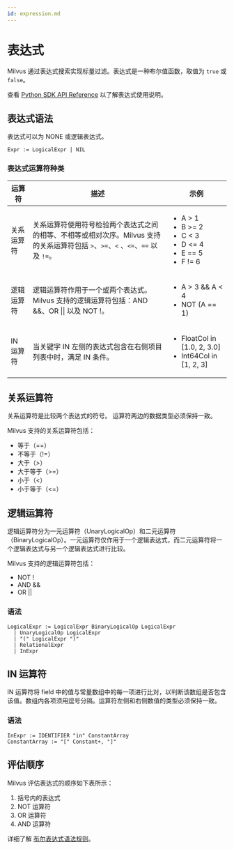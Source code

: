 ```yaml
---
id: expression.md
---
```



# 表达式

Milvus 通过表达式搜索实现标量过滤。表达式是一种布尔值函数，取值为 `true` 或 `false`。

查看 [Python SDK API Reference](/api-reference/pymilvus/{{var.milvus_python_sdk_version}}/api/collection.html) 以了解表达式使用说明。

## 表达式语法

表达式可以为 NONE 或逻辑表达式。

```
Expr := LogicalExpr | NIL
```

### 表达式运算符种类

| 运算符     | 描述                                                         | 示例                                                         |
| ---------- | ------------------------------------------------------------ | ------------------------------------------------------------ |
| 关系运算符 | 关系运算符使用符号检验两个表达式之间的相等、不相等或相对次序。Milvus 支持的关系运算符包括 `>`、`>=`、`<` 、`<=`、`==` 以及 `!=`。 | <ul><li>A > 1</li><li>B >= 2</li><li>C < 3</li><li>D <= 4</li><li>E == 5</li><li>F != 6</li></ul> |
| 逻辑运算符 | 逻辑运算符作用于一个或两个表达式。Milvus 支持的逻辑运算符包括：AND &&、OR \|\| 以及 NOT !。 | <ul><li>A > 3 && A < 4</li><li>NOT (A == 1)</li></ul>        |
| IN 运算符  | 当关键字 IN 左侧的表达式包含在右侧项目列表中时，满足 IN 条件。 | <ul><li>FloatCol in [1.0, 2, 3.0]</li><li>Int64Col in [1, 2, 3]</li></ul> |

## 关系运算符

关系运算符是比较两个表达式的符号。 运算符两边的数据类型必须保持一致。

Milvus 支持的关系运算符包括：

- 等于（==）
- 不等于（!=）
- 大于（>）
- 大于等于（>=）
- 小于（<）
- 小于等于（<=）

## 逻辑运算符

逻辑运算符分为一元运算符（UnaryLogicalOp）和二元运算符（BinaryLogicalOp）。一元运算符仅作用于一个逻辑表达式，而二元运算符将一个逻辑表达式与另一个逻辑表达式进行比较。

Milvus 支持的逻辑运算符包括：

- NOT !
- AND &&
- OR ||

### 语法

```
LogicalExpr := LogicalExpr BinaryLogicalOp LogicalExpr
  | UnaryLogicalOp LogicalExpr
  | "(" LogicalExpr ")"
  | RelationalExpr
  | InExpr
```

## IN 运算符
IN 运算符将 field 中的值与常量数组中的每一项进行比对，以判断该数组是否包含该值。数组内各项须用逗号分隔。运算符左侧和右侧数值的类型必须保持一致。

### 语法

```
InExpr := IDENTIFIER "in" ConstantArray
ConstantArray := "[" Constant+, "]"
```

## 评估顺序

Milvus 评估表达式的顺序如下表所示：

1. 括号内的表达式
2. NOT 运算符
3. OR 运算符
4. AND 运算符


详细了解 [布尔表达式语法规则](boolean.md)。
